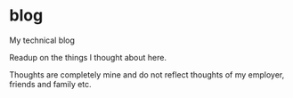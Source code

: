 # blog

My technical blog

Readup on the things I thought about here.

Thoughts are completely mine and do not reflect thoughts of my employer, friends and family etc.

